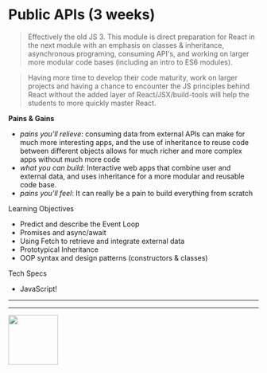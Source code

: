 # Public APIs (3 weeks)



> Effectively the old JS 3.  This module is direct preparation for React in the next module with an emphasis on classes & inheritance, asynchronous programing, consuming API's, and working on larger more modular code bases (including an intro to ES6 modules).

> Having more time to develop their code maturity, work on larger projects and having a chance to encounter the JS principles behind React without the added layer of React/JSX/build-tools will help the students to more quickly master React.

__Pains & Gains__
* _pains you’ll relieve_: consuming data from external APIs can make for much more interesting apps, and the use of inheritance to reuse code between different objects allows for much richer and more complex apps without much more code
* _what you can build_:  Interactive web apps that combine user and external data, and uses inheritance for a more modular and reusable code base.
* _pains you’ll feel_: It can really be a pain to build everything from scratch

Learning Objectives
* Predict and describe the Event Loop
* Promises and async/await
* Using Fetch to retrieve and integrate external data
* Prototypical Inheritance
* OOP syntax and design patterns (constructors & classes)

Tech Specs
* JavaScript!


<hr>
<hr>
<a href="https://hackyourfuture.be" target="_blank"><img
    src="https://user-images.githubusercontent.com/18554853/63941625-4c7c3d00-ca6c-11e9-9a76-8d5e3632fe70.jpg"
    width="100" height="100"></a>
